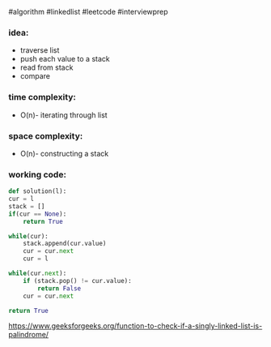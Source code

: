 #algorithm
#linkedlist
#leetcode
#interviewprep

### idea:
- traverse list
- push each value to a stack  
- read from stack
- compare

### time complexity:
- O(n)- iterating through list

### space complexity:
- O(n)- constructing a stack

### working code:
``` python
def solution(l):
cur = l
stack = []
if(cur == None):
	return True

while(cur):
	stack.append(cur.value)
	cur = cur.next
	cur = l

while(cur.next):
	if (stack.pop() != cur.value):
		return False
	cur = cur.next

return True
```

https://www.geeksforgeeks.org/function-to-check-if-a-singly-linked-list-is-palindrome/
